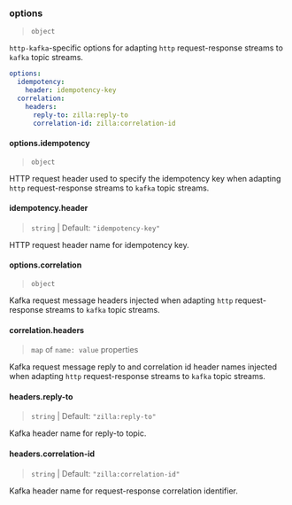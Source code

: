 ### options

> `object`

`http-kafka`-specific options for adapting `http` request-response streams to `kafka` topic streams.

```yaml
options:
  idempotency:
    header: idempotency-key
  correlation:
    headers:
      reply-to: zilla:reply-to
      correlation-id: zilla:correlation-id
```

#### options.idempotency

> `object`

HTTP request header used to specify the idempotency key when adapting `http` request-response streams to `kafka` topic streams.

#### idempotency.header

> `string` | Default: `"idempotency-key"`

HTTP request header name for idempotency key.

#### options.correlation

> `object`

Kafka request message headers injected when adapting `http` request-response streams to `kafka` topic streams.

#### correlation.headers

> `map` of `name: value` properties

Kafka request message reply to and correlation id header names injected when adapting `http` request-response streams to `kafka` topic streams.

#### headers.reply-to

> `string` | Default: `"zilla:reply-to"`

Kafka header name for reply-to topic.

#### headers.correlation-id

> `string` | Default: `"zilla:correlation-id"`

Kafka header name for request-response correlation identifier.
